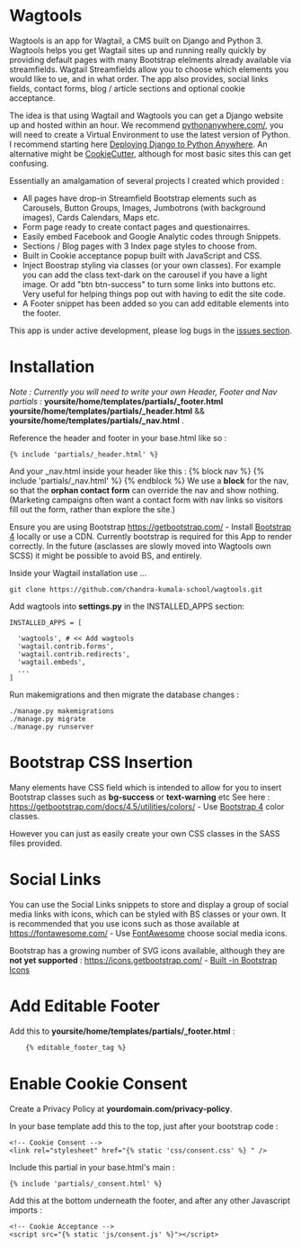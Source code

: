 # Wagtools

Wagtools is an app for Wagtail, a CMS built on Django and Python 3.  Wagtools helps you get Wagtail sites up and running really quickly by providing default pages with many Bootstrap elelments already available via streamfields.  Wagtail Streamfields allow you to choose which elements you would like to ue, and in what order.  The app also provides, social links fields, contact forms, blog / article sections and optional cookie acceptance.

The idea is that using Wagtail and Wagtools you can get a Django website up and hosted within an hour.  We recommend [pythonanywhere.com/](https://www.pythonanywhere.com/), you will need to create a Virtual Environment to use the latest version of Python.  I recommend starting here [Deploying Django to Python Anywhere](https://help.pythonanywhere.com/pages/DeployExistingDjangoProject/).  An alternative might be [CookieCutter](https://github.com/cookiecutter/cookiecutter), although for most basic sites this can get confusing.

Essentially an amalgamation of several projects I created which provided :

- All pages have drop-in Streamfield Bootstrap elements such as Carousels, Button Groups, Images, Jumbotrons (with background images), Cards Calendars, Maps etc.
- Form page ready to create contact pages and questionairres.
- Easily embed Facebook and Google Analytic codes through Snippets.
- Sections / Blog pages with 3 Index page styles to choose from.
- Built in Cookie acceptance popup built with JavaScript and CSS.
- Inject Boostrap styling via classes (or your own classes).  For example you can add the class text-dark on the carousel if you have a light image.  Or add "btn btn-success" to turn some links into buttons etc.  Very useful for helping things pop out with having to edit the site code.
- A Footer snippet has been added so you can add editable elements into the footer.

This app is under active development, please log bugs in the [issues section](https://github.com/chandra-kumala-school/wagtools/issues).

# Installation
*Note : Currently you will need to write your own Header, Footer and Nav partials :*
**yoursite/home/templates/partials/_footer.html** 
**yoursite/home/templates/partials/_header.html** && 
**yoursite/home/templates/partials/_nav.html** .  

Reference the header and footer in your base.html like so :
```
{% include 'partials/_header.html' %}
```
And your _nav.html inside your header like this :
{% block nav %}
{% include 'partials/_nav.html' %}
{% endblock %}
We use a **block** for the nav, so that the **orphan contact form** can override the nav and show nothing.  (Marketing campaigns often want a contact form with nav links so visitors fill out the form, rather than explore the site.) 

Ensure you are using Bootstrap 
https://getbootstrap.com/ - Install [Bootstrap 4](https://getbootstrap.com/) locally or use a CDN.
Currently bootstrap is required for this App to render correctly. In the future (asclasses are slowly moved into Wagtools own SCSS) it might be possible to avoid BS, and entirely.

Inside your Wagtail installation use ...
```
git clone https://github.com/chandra-kumala-school/wagtools.git
```
Add wagtools into **settings.py** in the INSTALLED_APPS section:

```
INSTALLED_APPS = [

  'wagtools', # << Add wagtools
  'wagtail.contrib.forms',
  'wagtail.contrib.redirects',
  'wagtail.embeds',
  ...
]
```
Run makemigrations and then migrate the database changes :
```
./manage.py makemigrations
./manage.py migrate
./manage.py runserver
```

# Bootstrap CSS Insertion

Many elements have CSS field which is intended to allow for you to insert Bootstrap classes such as **bg-success** or **text-warning** etc
See here :
https://getbootstrap.com/docs/4.5/utilities/colors/ - Use [Bootstrap 4](https://getbootstrap.com/docs/4.5/utilities/colors/) color classes.

However you can just as easily create your own CSS classes in the SASS files provided.

# Social Links
You can use the Social Links snippets to store and display a group of social media links with icons, which can be styled with BS classes or your own.  It is recommended that you use icons such as those available at 
https://fontawesome.com/ - Use [FontAwesome](https://getbootstrap.com/docs/4.5/utilities/colors/) choose social media icons.

Bootstrap has a growing number of SVG icons available, although they are **not yet supported** : 
https://icons.getbootstrap.com/ - [Built -in Bootstrap Icons](https://icons.getbootstrap.com/)

# Add Editable Footer
Add this to **yoursite/home/templates/partials/_footer.html** :
```html
    {% editable_footer_tag %}
```

# Enable Cookie Consent

Create a Privacy Policy at **yourdomain.com/privacy-policy**.

In your base template add this to the top, just after your bootstrap code :
```
<!-- Cookie Consent -->
<link rel="stylesheet" href="{% static 'css/consent.css' %} " />
```
Include this partial in your base.html's main <body> :
```
{% include 'partials/_consent.html' %}
```
Add this at the bottom underneath the footer, and after any other Javascript imports :
  ```    
  <!-- Cookie Acceptance -->
  <script src="{% static 'js/consent.js' %}"></script>
  ```
